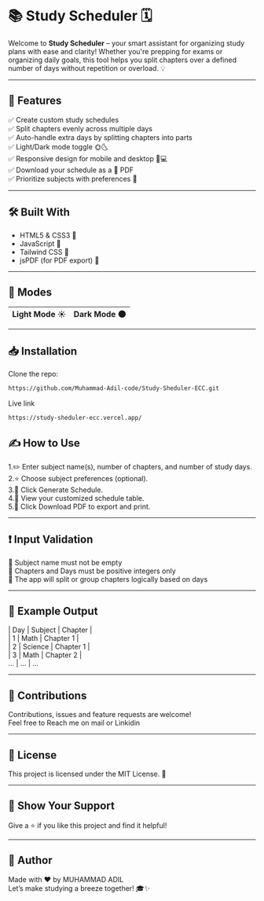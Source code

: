 # 📚 Study Scheduler 🗓️

Welcome to **Study Scheduler** – your smart assistant for organizing study plans with ease and clarity! Whether you're prepping for exams or organizing daily goals, this tool helps you split chapters over a defined number of days without repetition or overload. 💡

---

## 🚀 Features

✅ Create custom study schedules  
✅ Split chapters evenly across multiple days  
✅ Auto-handle extra days by splitting chapters into parts  
✅ Light/Dark mode toggle 🌞🌜  
✅ Responsive design for mobile and desktop 📱💻  
✅ Download your schedule as a 📄 PDF  
✅ Prioritize subjects with preferences 🎯  

---

## 🛠️ Built With

- HTML5 & CSS3 🎨  
- JavaScript 🧠  
- Tailwind CSS 🌈  
- jsPDF (for PDF export) 🧾  

---

## 📸 Modes 

| Light Mode ☀️ | Dark Mode 🌑 |
|---------------|-------------|

---

## 📥 Installation

Clone the repo:

```bash
https://github.com/Muhammad-Adil-code/Study-Sheduler-ECC.git
```
Live link

```bash
https://study-sheduler-ecc.vercel.app/
```

## ✍️ How to Use

1.✏️ Enter subject name(s), number of chapters, and number of study days.  
2.⭐ Choose subject preferences (optional).  
3.🔄 Click Generate Schedule.  
4.👀 View your customized schedule table.  
5.📩 Click Download PDF to export and print.  

---

## ❗ Input Validation

📘 Subject name must not be empty  
🔢 Chapters and Days must be positive integers only  
🧮 The app will split or group chapters logically based on days  

---

## 📄 Example Output

| Day  | Subject | Chapter |  
| 1  | Math | Chapter 1 |  
| 2  | Science | Chapter 1 |  
| 3  | Math | Chapter 2 |  
... | ... | ...  

---

## 🙌 Contributions

Contributions, issues and feature requests are welcome!  
Feel free to Reach me on mail or Linkidin  

---

## 📃 License

This project is licensed under the MIT License. 📜  

---

## 🌟 Show Your Support

Give a ⭐️ if you like this project and find it helpful!  

---

## 👤 Author

Made with ❤️ by MUHAMMAD ADIL  
Let’s make studying a breeze together! 🎓✨  
